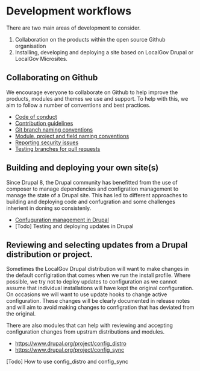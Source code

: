 # Development workflows

There are two main areas of development to consider.

1. Collaboration on the products within the open source Github organisation 
2. Installing, developing and deploying a site based on LocalGov Drupal or LocalGov Microsites. 

## Collaborating on Github

We encourage everyone to collaborate on Github to help improve the products, modules and themes we use and support. 
To help with this, we aim to follow a number of conventions and best practices.

 - [Code of conduct](https://localgovdrupal.org/resources/code-conduct)
 - [Contribution guidelines](https://github.com/localgovdrupal/localgov/blob/2.x/CONTRIBUTING.md)
 - [Git branch naming conventions](https://github.com/localgovdrupal/localgov/wiki/Git-branch-naming-conventions)
 - [Module, project and field naming conventions](https://github.com/localgovdrupal/localgov/wiki/Naming-conventions)
 - [Reporting security issues](https://github.com/localgovdrupal/localgov/wiki/Security)
 - [Testing branches for pull requests](https://github.com/localgovdrupal/localgov/wiki/Testing-branches-and-PRs)

## Building and deploying your own site(s)

Since Drupal 8, the Drupal community has benefitted from the use of composer to manage dependencies and configration management to manage the state of a Drupal site. This has led to different approaches to building and deploying code and confugration and some challenges inherient in doning so consistenly. 

 - [Confuguration management in Drupal](https://www.drupal.org/docs/configuration-management)
 - [Todo] Testing and deploying updates in Drupal

## Reviewing and selecting updates from a Drupal distribution or project.

Sometimes the LocalGov Drupal distribution will want to make changes in the default configiration that comes when we run the install profile. 
Where possible, we try not to deploy updates to configuration as we cannot assume that individual installations will have kept the original configuration. On occasions we will want to use update hooks to change active configuration. These changes will be clearly documented in release notes and will aim to avoid making changes to configration that has deviated from the original.

There are also modules that can help with reviewing and accepting configuration changes from upstram distributions and modules.

 - https://www.drupal.org/project/config_distro
 - https://www.drupal.org/project/config_sync

[Todo] How to use config_distro and config_sync
